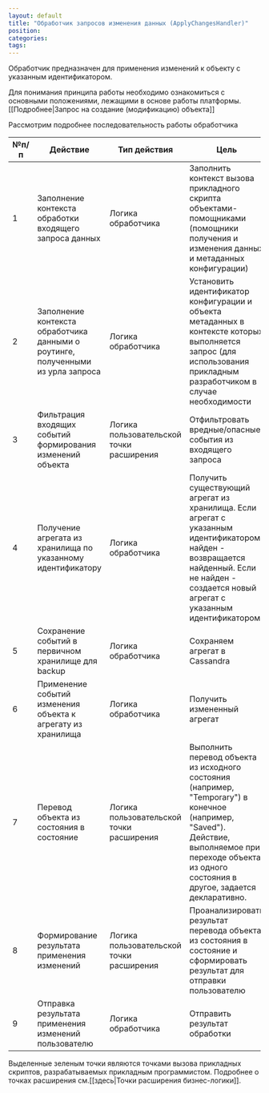 ```yaml
---
layout: default
title: "Обработчик запросов изменения данных (ApplyChangesHandler)"
position: 
categories: 
tags: 
---
```


Обработчик предназначен для применения изменений к объекту с указанным идентификатором.

Для понимания принципа работы необходимо ознакомиться с основными положениями, лежащими в основе работы платформы. [[Подробнее|Запрос на создание (модификацию) объекта]]

Рассмотрим подробнее последовательность работы обработчика

|№п/п|Действие|Тип действия|Цель|
|----|--------|------------|----|
|1|Заполнение контекста обработки входящего запроса данных|Логика обработчика|Заполнить контекст вызова прикладного скрипта объектами-помощниками (помощники получения и изменения данных и метаданных конфигурации)|
|2|Заполнение контекста обработчика данными о роутинге, полученными из урла запроса|Логика обработчика|Установить идентификатор конфигурации и объекта метаданных в контексте которых выполняется запрос (для использования прикладным разработчиком в случае необходимости|
|3|Фильтрация входящих событий формирования изменений объекта|Логика пользовательской точки расширения|Отфильтровать вредные/опасные события из входящего запроса|
|4|Получение агрегата из хранилища по указанному идентификатору|Логика обработчика|Получить существующий агрегат из хранилища. Если агрегат с указанным идентификатором найден - возвращается найденный. Если не найден - создается новый агрегат с указанным идентификатором.|
|5|Сохранение событий в первичном хранилище для backup|Логика обработчика|Сохраняем агрегат в Cassandra|
|6|Применение событий изменения объекта к агрегату из хранилища|Логика обработчика|Получить измененный агрегат|
|7|Перевод объекта из состояния в состояние|Логика пользовательской точки расширения|Выполнить перевод объекта из исходного состояния (например, "Temporary") в конечное (например, "Saved"). Действие, выполняемое при переходе объекта из одного состояния в другое, задается декларативно.|
|8|Формирование результата применения изменений|Логика пользовательской точки расширения|Проанализировать результат перевода объекта из состояния в состояние и сформировать результат для отправки пользователю|
|9|Отправка результата применения изменений пользователю|Логика обработчика|Отправить результат обработки|

Выделенные зеленым точки являются точками вызова прикладных скриптов, разрабатываемых прикладным программистом. Подробнее о точках расширения см.[[здесь|Точки расширения бизнес-логики]].

